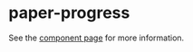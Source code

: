 paper-progress
===================

See the [component page](http://www.polymer-project.org/docs/elements/paper-elements.html#paper-progress) for more information.
